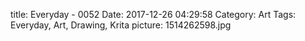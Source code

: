 title: Everyday - 0052
Date: 2017-12-26 04:29:58
Category: Art
Tags: Everyday, Art, Drawing, Krita
picture: 1514262598.jpg
